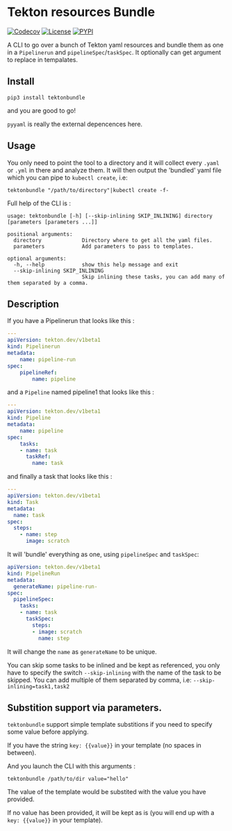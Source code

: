 # Tekton resources Bundle

[![Codecov](https://img.shields.io/codecov/c/github/chmouel/tektonbundle/master.svg?style=flat-square)](https://codecov.io/gh/chmouel/tektonbundle)  [![License](https://img.shields.io/pypi/l/tektonbundle.svg?style=flat-square)](https://pypi.python.org/pypi/tektonbundle) [![PYPI](https://img.shields.io/pypi/v/tektonbundle.svg?style=flat-square)](https://pypi.python.org/pypi/tektonbundle)

A CLI to go over a bunch of Tekton yaml resources and bundle them as one in a `Pipelinerun` and `pipelineSpec`/`taskSpec`.
It optionally can get argument to replace in tempalates.

## Install

```shell
pip3 install tektonbundle
```

and you are good to go!

`pyyaml` is really the external depencences here.

## Usage

You only need to point the tool to a directory and it will collect every `.yaml`
or `.yml` in there and analyze them. It will then output the 'bundled' yaml file which you can pipe to
`kubectl create`, i.e:

```shell
tektonbundle "/path/to/directory"|kubectl create -f-
```

Full help of the CLI is :

```
usage: tektonbundle [-h] [--skip-inlining SKIP_INLINING] directory [parameters [parameters ...]]

positional arguments:
  directory             Directory where to get all the yaml files.
  parameters            Add parameters to pass to templates.

optional arguments:
  -h, --help            show this help message and exit
  --skip-inlining SKIP_INLINING
                        Skip inlining these tasks, you can add many of them separated by a comma.
```

## Description

If you have a Pipelinerun that looks like this :

```yaml
---
apiVersion: tekton.dev/v1beta1
kind: Pipelinerun
metadata:
    name: pipeline-run
spec:
    pipelineRef:
        name: pipeline
```

and a `Pipeline` named pipeline1 that looks like this :

```yaml
---
apiVersion: tekton.dev/v1beta1
kind: Pipeline
metadata:
    name: pipeline
spec:
    tasks:
    - name: task
      taskRef:
        name: task
```

and finally a task that looks like this :

```yaml
---
apiVersion: tekton.dev/v1beta1
kind: Task
metadata:
  name: task
spec:
  steps:
    - name: step
      image: scratch
```

It will 'bundle' everything as one, using `pipelineSpec` and `taskSpec`:

```yaml
apiVersion: tekton.dev/v1beta1
kind: PipelineRun
metadata:
  generateName: pipeline-run-
spec:
  pipelineSpec:
    tasks:
    - name: task
      taskSpec:
        steps:
        - image: scratch
          name: step
```

It will change the `name` as `generateName` to be unique.

You can skip some tasks to be inlined and be kept as referenced, you only have
to specify the switch `--skip-inlining` with the name of the task to be
skipped. You can add multiple of them separated by comma, i.e:
`--skip-inlining=task1,task2`

## Substition support via parameters.

`tektonbundle` support simple template substitions if you need to specify some value before applying.

If you have the string `key: {{value}}` in your template (no spaces in between).

And you launch the CLI with this arguments :

```shell
tektonbundle /path/to/dir value="hello"
```

The value of the template would be substited with the value you have provided.

If no value has been provided, it will be kept as is (you will end up with a `key: {{value}}` in your template).
